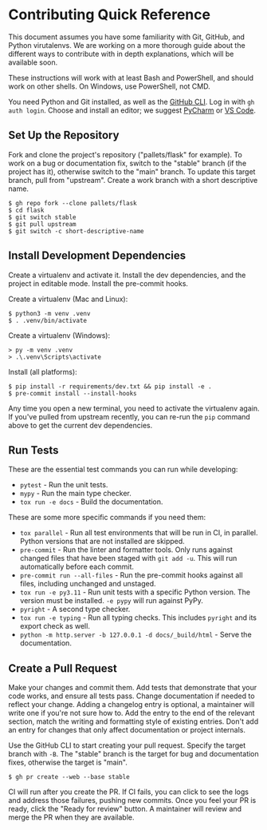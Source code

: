# Contributing Quick Reference

This document assumes you have some familiarity with Git, GitHub, and Python
virutalenvs. We are working on a more thorough guide about the different ways to
contribute with in depth explanations, which will be available soon.

These instructions will work with at least Bash and PowerShell, and should work
on other shells. On Windows, use PowerShell, not CMD.

You need Python and Git installed, as well as the [GitHub CLI]. Log in with
`gh auth login`. Choose and install an editor; we suggest [PyCharm] or
[VS Code].

[GitHub CLI]: https://cli.github.com/
[PyCharm]: https://www.jetbrains.com/pycharm/
[VS Code]: https://code.visualstudio.com/

## Set Up the Repository

Fork and clone the project's repository ("pallets/flask" for example). To work
on a bug or documentation fix, switch to the "stable" branch (if the project has
it), otherwise switch to the "main" branch. To update this target branch, pull
from "upstream". Create a work branch with a short descriptive name.

```
$ gh repo fork --clone pallets/flask
$ cd flask
$ git switch stable
$ git pull upstream
$ git switch -c short-descriptive-name
```

## Install Development Dependencies

Create a virtualenv and activate it. Install the dev dependencies, and the
project in editable mode. Install the pre-commit hooks.

Create a virtualenv (Mac and Linux):

```
$ python3 -m venv .venv
$ . .venv/bin/activate
```

Create a virtualenv (Windows):

```
> py -m venv .venv
> .\.venv\Scripts\activate
```

Install (all platforms):

```
$ pip install -r requirements/dev.txt && pip install -e .
$ pre-commit install --install-hooks
```

Any time you open a new terminal, you need to activate the virtualenv again. If
you've pulled from upstream recently, you can re-run the `pip` command above to
get the current dev dependencies.

## Run Tests

These are the essential test commands you can run while developing:

* `pytest` - Run the unit tests.
* `mypy` - Run the main type checker.
* `tox run -e docs` - Build the documentation.

These are some more specific commands if you need them:

* `tox parallel` - Run all test environments that will be run in CI, in
  parallel. Python versions that are not installed are skipped.
* `pre-commit` - Run the linter and formatter tools. Only runs against changed
  files that have been staged with `git add -u`. This will run automatically
  before each commit.
* `pre-commit run --all-files` - Run the pre-commit hooks against all files,
  including unchanged and unstaged.
* `tox run -e py3.11` - Run unit tests with a specific Python version. The
  version must be installed. `-e pypy` will run against PyPy.
* `pyright` - A second type checker.
* `tox run -e typing` - Run all typing checks. This includes `pyright` and its
  export check as well.
* `python -m http.server -b 127.0.0.1 -d docs/_build/html` - Serve the
  documentation.

## Create a Pull Request

Make your changes and commit them. Add tests that demonstrate that your code
works, and ensure all tests pass. Change documentation if needed to reflect your
change. Adding a changelog entry is optional, a maintainer will write one if
you're not sure how to. Add the entry to the end of the relevant section, match
the writing and formatting style of existing entries. Don't add an entry for
changes that only affect documentation or project internals.

Use the GitHub CLI to start creating your pull request. Specify the target
branch with `-B`. The "stable" branch is the target for bug and documentation
fixes, otherwise the target is "main".

```
$ gh pr create --web --base stable
```

CI will run after you create the PR. If CI fails, you can click to see the logs
and address those failures, pushing new commits. Once you feel your PR is ready,
click the "Ready for review" button. A maintainer will review and merge the PR
when they are available.
